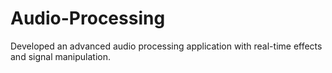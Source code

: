 # Audio-Processing
Developed an advanced audio processing application with real-time effects and signal manipulation.
